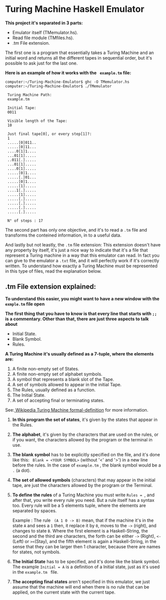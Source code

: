 # Turing Machine Haskell Emulator

**This project it's separated in 3 parts:**

  * Emulator itself (TMemulator.hs).
  * Read file module (TMfiles.hs).
  * .tm File extension.

The first one is a program that essentially takes a Turing Machine and an
initial word and returns all the different tapes in sequential order, but it's
possible to ask just for the last one.

**Here is an example of how it works with the ``` example.tm``` file:**
```
computer:~/Turing-Machine-Emulator$ ghc -O TMemulator.hs
computer:~/Turing-Machine-Emulator$ ./TMemulator

 Turing Machine Path:
 example.tm

 Initial Tape:
 0011

 Visible length of the Tape:
 10

 Just final tape[0], or every step[1]?:
 1
 .....[0]011..
 .....[0]11...
 ....0[1]1....
 ...01[1].....
 ..011[.].....
 ...01[1].....
 ....0[1].....
 .....[0]1....
 .....[.]01...
 .....[0]1....
 .....[1].....
 ....1[.].....
 .....[1].....
 .....[.].....
 .....[.].....
 .....[.].....
 .....[.].....

 N° of steps : 17
```

The second part has only one objective, and it's to read a ```.tm``` file and
transforms the conteined information, in to a useful data.

And lastly but not leastly, the ```.tm``` file extension: This extension doesn't
have any property by itself, it's just a nice way to indicate that it's a file
that represent a Turing machine in a way that this emulator can read. In fact
you can give to the emulator a ```.txt``` file, and it will perfectly work if
it's correctly written.  To understand how exactly a Turing Machine must be
represented in this type of files, read the explanation below.

## .tm File extension explained:

**To understand this easier, you might want to have a new window with
the ```exmple.tm``` file open**

**The first thing that you have to know is that every line that starts with
```;;``` is a commentary. Other than that, there are just three aspects to talk
about**
  - Initial State.
  - Blank Symbol.
  - Rules.

**A Turing Machine it's usually defined as a 7-tuple, where the elements are:**
 1. A finite non-empty set of States.
 2. A finite non-empty set of alphabet symbols.
 3. A symbol that represents a blank slot of the Tape.
 4. A set of symbols allowed to appear in the initial Tape.
 5. The Rules, usually defined as a function.
 6. The Initial State.
 7. A set of accepting final or terminating states.

See:[ Wikipedia Turing Machine formal-definition](https://en.wikipedia.org/wiki/Turing_machine#Formal_definition)
for more information.

1. **In this program the set of states**, it's given by the states that appear
in the Rules.

2. **The alphabet**, it's given by the characters that are used on the rules,
or if you want, the characters allowed by the program or the terminal in use.

3. **The blank symbol** has to be explicitly specified on the file, and it's
 done like this: ``` Blank = <YOUR SYMBOL>``` (without '<' and '>') in a new
 line before the rules. In the case of ``` example.tm ``` , the blank symbol
 would be a ```.``` (a dot).

4. **The set of allowed symbols** (characters) that may appear in the initial
tape, are just the characters allowed by the program or the Terminal.

5. **To define the rules** of a Turing Machine you must write ```Rules = ```,
and after that, you write every rule you need. But a rule itself has a syntax
too.   Every rule will be a 5 elements tuple, where the elements are separated
by spaces.

   Example :  The rule ``` (A 1 0 -> B)``` mean, that if the machine it's in the
   state ```A``` and sees a ```1``` then, it replace it by ```0```, moves to
   the ```->``` (right), and changes to state ```B```.  Where the first element
   is a Haskell-String, the second and the third are characters, the forth can
   be either ``` -> ``` (Right), ```<-``` (Left) or ```><```(Stay), and the
   fifth element is again a Haskell-String, in the sense that they can be
   larger then 1 character, because there are names for states, not symbols.

6. **The Initial State** has to be specified, and it's done like the blank
symbol. The example ```Initial = A``` is a definition of a Initial state,
just as it's used in the ```example.tm ``` file.

7. **The accepting final states** aren't specified in this emulator, we just
assume that the machine will end when there is no rule that can be applied, on
the current state with the current tape.
